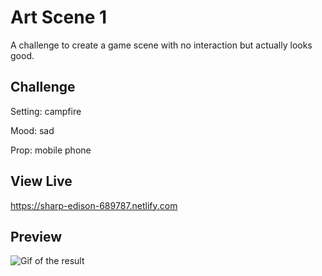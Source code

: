 # Art Scene 1

A challenge to create a game scene with no interaction but actually looks good.

## Challenge

Setting: campfire

Mood: sad

Prop: mobile phone

## View Live

https://sharp-edison-689787.netlify.com

## Preview

![Gif of the result](https://imgur.com/a/aua5ejF "Gif of result")